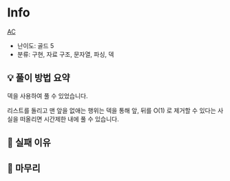 # Info
[AC](https://boj.kr/5430)

- 난이도: 골드 5
- 분류: 구현, 자료 구조, 문자열, 파싱, 덱

## 💡 풀이 방법 요약

덱을 사용하여 풀 수 있었습니다.

리스트를 돌리고 맨 앞을 없애는 행위는 덱을 통해 앞, 뒤를 O(1) 로 제거할 수 있다는 사실을 떠올리면 시간제한 내에 풀 수 있습니다.

## 👀 실패 이유

## 🙂 마무리
